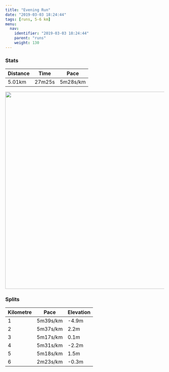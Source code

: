 ```yaml
---
title: "Evening Run"
date: "2019-03-03 18:24:44"
tags: [runs, 5-6 km]
menu:
  nav:
    identifier: "2019-03-03 18:24:44"
    parent: "runs"
    weight: 130
---
```


### Stats

| Distance | Time | Pace |
|----------|------|------|
|5.01km|27m25s|5m28s/km|

<img src='https://maps.googleapis.com/maps/api/staticmap?maptype=terrain&path=enc:ypjeIxyyLnEvI~GxBlK|RpFhRtFhe@q@{AlAll@aBtOrAuSaAoh@p@hBsGsd@qG}VqJsPaE_@sGwK&key=AIzaSyAfqMeaZ1CCJFGP5cWud__oZnT_Pybg-1M&size=800x800&scale=2&markers=color:yellow|label:S|53.47101,-2.26733&markers=color:green|label:F|53.47105999999999,-2.2672600000000003' width='625' />

### Splits

| Kilometre | Pace | Elevation |
|------|------|-----------|
|1|5m39s/km|-4.9m|
|2|5m37s/km|2.2m|
|3|5m17s/km|0.1m|
|4|5m31s/km|-2.2m|
|5|5m18s/km|1.5m|
|6|2m23s/km|-0.3m|

